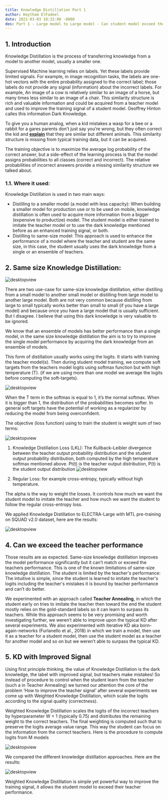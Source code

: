 ```yaml
---
title: Knowledge Distillation Part 1
author: Haytham ElFadeel
date: 2021-03-03 18:32:00 -0800
des: Part 1 - Large model to Large model - Can student model exceed the teachers performance
---
```



## **1. Introduction**



Knowledge Distillation is the process of transferring knowledge from a model to another model, usually a smaller one.

Supervised Machine learning relies on labels. Yet these labels provide limited signals. For example, in image recognition tasks, the labels are one-hot vectors with the entire probability assigned to the correct label; those labels do not provide any signal (information) about the incorrect labels. For example, An image of a cow is relatively similar to an image of a horse, but many times less similar to an image of a chair. This similarity structure is rich and valuable information and could be acquired from a teacher model and used to improve the training signal of a student model. Geoffrey Hinton calles this information Dark Knowledge.

To give you a human analog, when a kid mistakes a wasp for a bee or a rabbit for a gares parents don’t just say you’re wrong, but they often correct the kid and **<span style="text-decoration:underline;">explain</span>** that they are similar but different animals. This similarity structure is missing from typical training data, but it can be acquired.

The training objective is to maximize the average log probability of the correct answer, but a side-effect of the learning process is that the model assigns probabilities to all classes (correct and incorrect). The relative probabilities of incorrect answers provide a missing similarity structure we talked about.


### **1.1. Where it used:**


Knowledge Distillation is used in two main ways:



- Distilling to a smaller model (a model with less capacity): When building a smaller model for production use or to be used on mobile, knowledge distillation is often used to acquire more information from a bigger (expensive to productize) model. The student model is either trained to imitate the teacher model or to use the dark knowledge mentioned before as an enhanced training signal, or both.
- Distilling to same-size model: This approach is used to enhance the performance of a model where the teacher and student are the same size, in this case, the student usually uses the dark knowledge from a single or an ensemble of teachers.



## **2. Same size Knowledge Distillation:**

![desktopview](/assets/img/blog/kd1.png)

There are two use-case for same-size knowledge distillation, either distilling from a small model to another small model or distilling from large model to another large model. Both are not very common because distilling from large to small typically works better than small to small (if you have a large model) and because once you have a large model that is usually sufficient. But I disagree. I  believe that using this dark knowledge is very valuable to be ignored.

We know that an ensemble of models has better performance than a single model, in the same size knowledge distillation the aim is to try to improve the single model performance by acquiring the dark knowledge from an ensemble of models.

This form of distillation usually works using the logits. It starts with training the teacher model(s). Then during student model training, we compute soft targets from the teachers model logits using softmax function but with high temperature (T). (if we are using more than one model we average the logits before computing the soft-targets).

![desktopview](/assets/img/blog/kd1.1.png)

When the T term in the softmax is equal to 1, it’s the normal softmax. When it is bigger than 1, the distribution of the probabilities becomes softer. In general soft targets have the potential of working as a regularizer by reducing the model from being overconfident.

The objective (loss function) using to train the student is weight sum of two terms:

![desktopview](/assets/img/blog/kd4.png)

1. Knowledge Distillation Loss (LKL): The Kullback–Leibler divergence between the teacher output probability distribution and the student output probability distribution, both computed by the high temperature softmax mentioned above. Pt(t) is the teacher output distribution, P(t) is the student output distribution
![desktopview](/assets/img/blog/kd2.png)

2. Regular Loss: for example cross-entropy, typically without high temperature.

The alpha is the way to weight the losses. It controls how much we want the student model to imitate the teacher and how much we want the student to follow the regular cross-entropy loss.


We applied Knowledge Distillation to ELECTRA-Large with MTL pre-training on SQUAD v2.0 dataset, here are the results:

![desktopview](/assets/img/blog/kd6.png)



## **4.  Can we exceed the teacher performance**

Those results are as expected. Same-size knowledge distillation improves the model performance significantly but it can’t match or exceed the teachers performance. This is one of the known limitations of same-size knowledge distillation. The student is limited by the teacher's performance: The intuitive is simple, since the student is learned to imitate the teacher's logits including the teacher's mistakes it is bound by teacher performance and can’t do better.

We experimented with an approach called **Teacher Annealing**, in which the student early on tries to imitate the teacher then toward the end the student mostly relies on the gold-standard labels so it can learn to surpass its teachers. While this approach seems to be very promising and worth investigating further, we weren’t able to improve upon the typical KD after several experiments. We also experimented with iterative KD aka born-again-networks (Furlanello et al., 2018) in which we train a model, then use it as a teacher for a student model, then use the student model as a teacher for another model and so on but we weren’t able to surpass the typical KD.


## **5. KD with Improved Signal**

Using first principle thinking, the value of Knowledge Distillation is the dark knowledge, the label with improved signal, but teachers make mistakes! So instead of procedure to control when the student learn from the teacher (such a in Teacher Annealing) we turned our attention the core of the problem ‘How to improve the teacher signal’ after several experiments we come up with Weighted Knowledge Distillation, which scale the logits according to the signal quality (correctness).

Weighted Knowledge Distillation scales the logits of the incorrect teachers by hyperparameter W &lt; 1 (typically 0.75) and distributes the remaining weight to the correct teachers. The final weighting is computed such that to preserve the logits average value range. This way the student can focus on the information from the correct teachers. Here is the procedure to compute logits from M models

![desktopview](/assets/img/blog/kd5.png)

We compared the different knowledge distillation approaches. Here are the results:

![desktopview](/assets/img/blog/kd7.png)

Weighted Knowledge Distillation is simple yet powerful way to improve the training signal, it allows the student model to exceed their teacher performance.
